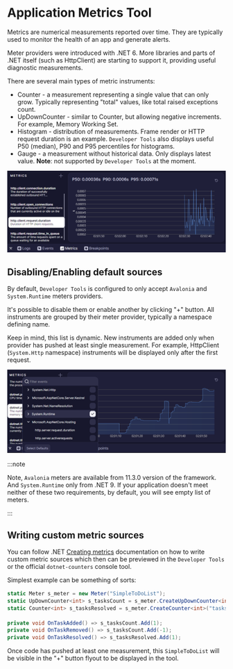 # Application Metrics Tool

Metrics are numerical measurements reported over time. They are typically used to monitor the health of an app and generate alerts.

Meter providers were introduced with .NET 6. More libraries and parts of .NET itself (such as HttpClient) are starting to support it, providing useful diagnostic measurements.

There are several main types of metric instruments:
- Counter - a measurement representing a single value that can only grow. Typically representing "total" values, like total raised exceptions count.
- UpDownCounter - similar to Counter, but allowing negative increments. For example, Memory Working Set.  
- Histogram - distribution of measurements. Frame render or HTTP request duration is an example. `Developer Tools` also displays useful P50 (median), P90 and P95 percentiles for histograms.
- Gauge - a measurement without historical data. Only displays latest value. **Note**: not supported by `Developer Tools` at the moment.

![Histogram](../../../../static/img/dev-tools/metrics-histogram.png)

## Disabling/Enabling default sources

By default, `Developer Tools` is configured to only accept `Avalonia` and `System.Runtime` meters providers.

It's possible to disable them or enable another by clicking "+" button.
All instruments are grouped by their meter provider, typically a namespace defining name.

Keep in mind, this list is dynamic. New instruments are added only when provider has pushed at least single measurement. For example, HttpClient (`System.Http` namespace) instruments will be displayed only after the first request.

![Meters Filter](../../../../static/img/dev-tools/meters-filter.png)

:::note

Note, `Avalonia` meters are available from 11.3.0 version of the framework. And `System.Runtime` only from .NET 9.
If your application doesn't meet neither of these two requirements, by default, you will see empty list of meters.

:::


## Writing custom metric sources


You can follow .NET [Creating metrics](https://learn.microsoft.com/en-us/dotnet/core/diagnostics/metrics-instrumentation) documentation on how to write custom metric sources which then can be previewed in the `Developer Tools` or the official `dotnet-counters` console tool.

Simplest example can be something of sorts:

```csharp
static Meter s_meter = new Meter("SimpleToDoList");
static UpDownCounter<int> s_tasksCount = s_meter.CreateUpDownCounter<int>("tasks.count");
static Counter<int> s_tasksResolved = s_meter.CreateCounter<int>("tasks.resolved.total");

private void OnTaskAdded() => s_tasksCount.Add(1);
private void OnTaskRemoved() => s_tasksCount.Add(-1);
private void OnTaskResolved() => s_tasksResolved.Add(1);
```

Once code has pushed at least one measurement, this `SimpleToDoList` will be visible in the "+" button flyout to be displayed in the tool.

